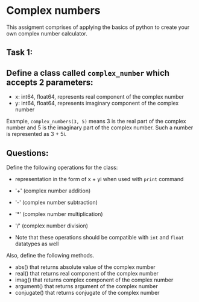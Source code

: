 # Complex numbers
This assigment comprises of applying the basics of python to create your own complex number calculator.

## Task 1:
## Define a class called `complex_number` which accepts 2 parameters:

* x: int64, float64, represents real component of the complex number
* y: int64, float64, represents imaginary component of the complex number

Example, `complex_numbers(3, 5)` means 3 is the real part of the complex number and 5 is the imaginary part of the complex number. Such a number is represented as 3 + 5i.

## Questions:

Define the following operations for the class: 

* representation in the form of x + yi when used with `print` command
* '+' (complex number addition)
* '-' (complex number subtraction)
* '*' (complex number multiplication)
* '/' (complex number division)


* Note that these operations should be compatible with `int` and `float` datatypes as well

Also, define the following methods.

* abs() that returns absolute value of the complex number 
* real() that returns real component of the complex number
* imag() that returns complex component of the complex number
* argument() that returns argument of the complex number
* conjugate() that returns conjugate of the complex number
 
